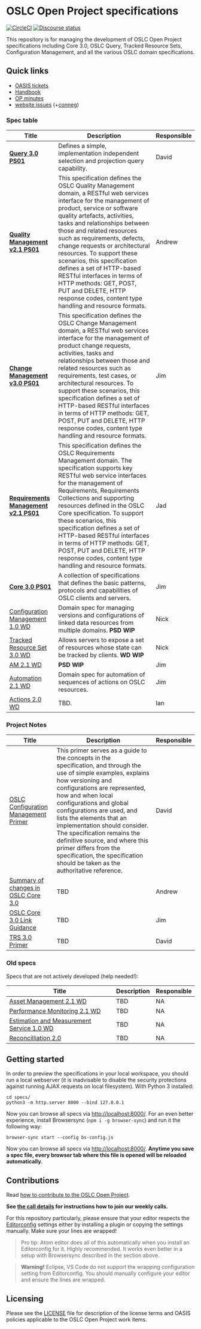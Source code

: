 # OSLC Open Project specifications

[![CircleCI](https://circleci.com/gh/oslc-op/oslc-specs.svg?style=svg)](https://circleci.com/gh/oslc-op/oslc-specs)
[![Discourse status](https://img.shields.io/discourse/https/meta.discourse.org/status.svg)](https://forum.open-services.net/c/oslc-op)

This repository is for managing the development of OSLC Open Project
specifications including Core 3.0, OSLC Query, Tracked Resource Sets,
Configuration Management, and all the various OSLC domain specifications.

## Quick links

- [OASIS tickets](https://github.com/oasis-open-projects/administration/issues)
- [Handbook](https://github.com/oslc-op/oslc-specs/wiki/Publication-guidelines)
- [OP minutes](https://github.com/oslc-op/oslc-admin/tree/master/minutes)
- [website issues](https://github.com/oslc-op/website/issues) (+[conneg](https://github.com/oslc-op/website-content-negotiation/issues))

### Spec table

| Title | Description |Responsible|
|-------|-------------|------|
| **[Query 3.0 PS01](https://oslc-op.github.io/oslc-specs/specs/query/oslc-query.html)** | Defines a simple, implementation independent selection and projection query capability. | David |
| **[Quality Management v2.1 PS01](https://oslc-op.github.io/oslc-specs/specs/qm/quality-management-spec.html)** | This specification defines the OSLC Quality Management domain, a RESTful web services interface for the management of product, service or software quality artefacts, activities, tasks and relationships between those and related resources such as requirements, defects, change requests or architectural resources. To support these scenarios, this specification defines a set of HTTP-based RESTful interfaces in terms of HTTP methods: GET, POST, PUT and DELETE, HTTP response codes, content type handling and resource formats. | Andrew |
| **[Change Management v3.0 PS01](https://oslc-op.github.io/oslc-specs/specs/cm/change-mgt-spec.html)** | This specification defines the OSLC Change Management domain, a RESTful web services interface for the management of product change requests, activities, tasks and relationships between those and related resources such as requirements, test cases, or architectural resources. To support these scenarios, this specification defines a set of HTTP-based RESTful interfaces in terms of HTTP methods: GET, POST, PUT and DELETE, HTTP response codes, content type handling and resource formats. | Jim |
| **[Requirements Management v2.1 PS01](https://oslc-op.github.io/oslc-specs/specs/rm/requirements-management-spec.html)** | This specification defines the OSLC Requirements Management domain. The specification supports key RESTful web service interfaces for the management of Requirements, Requirements Collections and supporting resources defined in the OSLC Core specification. To support these scenarios, this specification defines a set of HTTP-based RESTful interfaces in terms of HTTP methods: GET, POST, PUT and DELETE, HTTP response codes, content type handling and resource formats. | Jad |
| **[Core 3.0 PS01](https://oslc-op.github.io/oslc-specs/specs/core/oslc-core.html)** | A collection of specifications that defines the basic patterns, protocols and capabilities of OSLC clients and servers.| Jim |
| [Configuration Management 1.0 WD](https://oslc-op.github.io/oslc-specs/specs/config/oslc-config-mgt.html) | Domain spec for managing versions and configurations of linked data resources from multiple domains. **PSD WIP** |Nick|
| [Tracked Resource Set 3.0 WD](https://oslc-op.github.io/oslc-specs/specs/trs/tracked-resource-set.html) | Allows servers to expose a set of resources whose state can be tracked by clients. **WD WIP** | Nick |
| [AM 2.1 WD](https://oslc-op.github.io/oslc-specs/specs/am/architecture-management-spec.html) | **PSD WIP** | Jim |
| [Automation 2.1 WD](https://oslc-op.github.io/oslc-specs/specs/auto/automation-spec.html) | Domain spec for automation of sequences of actions on OSLC resources. | Jim |
| [Actions 2.0 WD](https://oslc-op.github.io/oslc-specs/specs/actions/actions-spec.html) | TBD. | Ian |

### Project Notes

| Title | Description |Responsible|
|-------|-------------|------|
| [OSLC Configuration Management Primer](https://oslc-op.github.io/oslc-specs/notes/config-primer/config-primer.html) | This primer serves as a guide to the concepts in the specification, and through the use of simple examples, explains how versioning and configurations are represented, how and when local configurations and global configurations are used, and lists the elements that an implementation should consider. The specification remains the definitive source, and where this primer differs from the specification, the specification should be taken as the authoritative reference. | David |
| [Summary of changes in OSLC Core 3.0](https://hackmd.io/ojZYshcATLyZ7ziowDnsCw) | TBD | Andrew |
| [OSLC Core 3.0 Link Guidance](https://oslc-op.github.io/oslc-specs/notes/link-guidance.html) | TBD | Jim |
| [TRS 3.0 Primer](https://github.com/oslc-op/oslc-specs/wiki/TRS-3.0-Primer) | TBD | David |

### Old specs

Specs that are not actively developed (help needed!):

| Title | Description |Responsible|
|-------|-------------|------|
| [Asset Management 2.1 WD](https://oslc-op.github.io/oslc-specs/specs/asset/asset-management-spec.html) | TBD | NA |
| [Performance Monitoring 2.1 WD](https://oslc-op.github.io/oslc-specs/specs/perfmon/performance-monitoring-spec.html) | TBD | NA |
| [Estimation and Measurement Service 1.0 WD](https://oslc-op.github.io/oslc-specs/specs/ems/estimation-measurement-spec.html) | TBD | NA |
| [Reconcilliation 2.0](https://oslc-op.github.io/oslc-specs/specs/recon/reconciliation-spec.html) | TBD | NA |

## Getting started

In order to preview the specifications in your local workspace, you should run a
local webserver (it is inadvisable to disable the security protections against
running AJAX requests on local filesystem). With Python 3 installed:

    cd specs/
    python3 -m http.server 8000 --bind 127.0.0.1

Now you can browse all specs via <http://localhost:8000/>. For an even better
experience, install Browsersync (`npm i -g browser-sync`) and run it the
following way:

    browser-sync start --config bs-config.js

Now you can browse all specs via <http://localhost:8000/>. **Anytime you save a
spec file, every browser tab where this file is opened will be reloaded
automatically.**

## Contributions

Read [how to contribute to the OSLC Open
Project](https://github.com/oslc-op/oslc-admin/blob/master/CONTRIBUTING.md).

**See [the call details](https://github.com/oslc-op/oslc-admin/blob/master/CONTRIBUTING.md#online-meetings) for instructions how to join our weekly calls.**

For this repository particularly, please ensure that your editor respects the
[Editorconfig](https://editorconfig.org/#download) settings either by installing
a plugin or copying the settings manually. Make sure your lines are wrapped!

> Pro tip: Atom editor does all of this automatically when you install an
> Editorconfig for it. Highly recommended. It works even better in a setup with
> Browsersync described in the section above.

<!-- -->

> **Warning!** Eclipse, VS Code do not support the wrapping configuration
> setting from Editorconfig. You should manually configure your editor and ensure
> the lines are wrapped.

## Licensing

Please see the
[LICENSE](https://github.com/oslc-op/oslc-admin/blob/master/LICENSE.md)
file for description of the license terms and OASIS policies applicable
to the OSLC Open Project work items.
